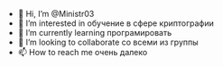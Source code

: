 - 👋 Hi, I’m @Ministr03
- 👀 I’m interested in  обучение в сфере криптографии
- 🌱 I’m currently learning програмировать 
- 💞️ I’m looking to collaborate  со всеми из группы 
- 📫 How to reach me  очень далеко 

<!---
Ministr03/Ministr03 is a ✨ special ✨ repository because its `README.md` (this file) appears on your GitHub profile.
You can click the Preview link to take a look at your changes.
--->
